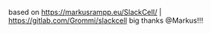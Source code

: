 based on https://markusrampp.eu/SlackCell/  |  https://gitlab.com/Grommi/slackcell
big thanks @Markus!!!
